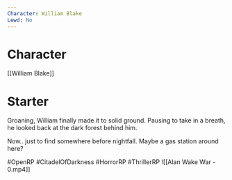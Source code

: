 ```yaml
---
Character: William Blake
Lewd: No
---
```

# Character
[[William Blake]]

# Starter
Groaning, William finally made it to solid ground. Pausing to take in a breath, he looked back at the dark forest behind him.

Now.. just to find somewhere before nightfall. Maybe a gas station around here?

#OpenRP #CitadelOfDarkness #HorrorRP #ThrillerRP 
![[Alan Wake War - 0.mp4]]